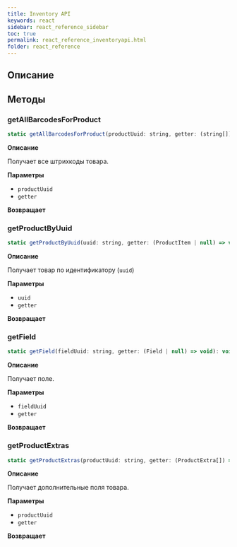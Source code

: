 ```yaml
---
title: Inventory API
keywords: react
sidebar: react_reference_sidebar
toc: true
permalink: react_reference_inventoryapi.html
folder: react_reference
---
```


## Описание

## Методы

### getAllBarcodesForProduct

```js
static getAllBarcodesForProduct(productUuid: string, getter: (string[]) => void): void
```

**Описание**

Получает все штрихкоды товара.

**Параметры**

* `productUuid`
* `getter`

**Возвращает**

### getProductByUuid

```js
static getProductByUuid(uuid: string, getter: (ProductItem | null) => void): void
```

**Описание**

Получает товар по идентификатору (`uuid`)

**Параметры**

* `uuid`
* `getter`

**Возвращает**

### getField

```js
static getField(fieldUuid: string, getter: (Field | null) => void): void
```

**Описание**

Получает поле.

**Параметры**

* `fieldUuid`
* `getter`

**Возвращает**

### getProductExtras

```js
static getProductExtras(productUuid: string, getter: (ProductExtra[]) => void): void
```

**Описание**

Получает дополнительные поля товара.

**Параметры**

* `productUuid`
* `getter`

**Возвращает**
